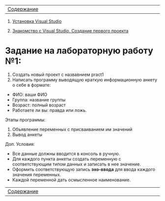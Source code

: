 <table style="width: 100%;">
    <tr>
        <td style="width: 20%;">
            <a href="../../README.md">Содержание</a>
        </td>
    <tr>
</table>



1. [Установка Visual Studio](./HowToInstallVS2022.md)

2. [Знакомство с Visual Studio. Создание первого проекта](./HowToCreateFirstProject.md)


# Задание на лабораторную работу №1:

1. Создать новый проект с назвавнием pract1
2. Написать программу выводящую краткую информационную анкету о себе в формате:
* ФИО: ваши ФИО
* Группа: название группы
* Возраст: полный возраст 
* Работаете ли вы: правда или ложь.

Этапы программы:
1. Объявление переменных с присваиванием им значений
4. Вывод анкеты

Доп. Условия:

* Все данные должны вводится в консоль в ручную.
* Для каждого пункта анкеты создать переменную с соответствующим типом данных и записать в нее значение.
* Оформить соответствующую запись **эхо-ввода** для ввода каждого значения переменных.
* Каждой переменной дать осмысленное наименование.


<table style="width: 100%;">
    <tr>
        <td style="width: 20%;">
            <a href="../../README.md">Содержание</a>
        </td>
    <tr>
</table>